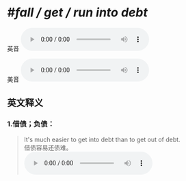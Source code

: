 # ***\#fall / get / run into debt*** 
英音
<audio src="./media/fall into debt1_AAC.aac" controls="controls"></audio>

美音
<audio src="./media/fall into debt2_AAC.aac" controls="controls"></audio>



  

英文释义
---
### 1.**借债；负债：**  

 > It's much easier to get into debt than to get out of debt.  
 > 借债容易还债难。    
<audio src="./media/debt-2 .aac" controls="controls"></audio>


